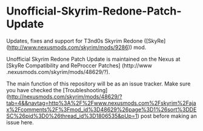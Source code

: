 Unofficial-Skyrim-Redone-Patch-Update
=====================================

Updates, fixes and support for T3nd0s Skyrim Redone ([SkyRe] (http://www.nexusmods.com/skyrim/mods/9286)) mod.

Unofficial Skyrim Redone Patch Update is maintained on the Nexus at [SkyRe Compatibility and ReProccer Patches] (http://www
.nexusmods.com/skyrim/mods/48629/?).

The main function of this repository will be as an issue tracker. Make sure you have checked the [Troubleshooting] (http://nexusmods.com/skyrim/mods/48629/?tab=4&&navtag=http%3A%2F%2Fwww.nexusmods.com%2Fskyrim%2Fajax%2Fcomments%2F%3Fmod_id%3D48629%26page%3D1%26sort%3DDESC%26pid%3D0%26thread_id%3D1806535&pUp=1) post before making an issue here.
